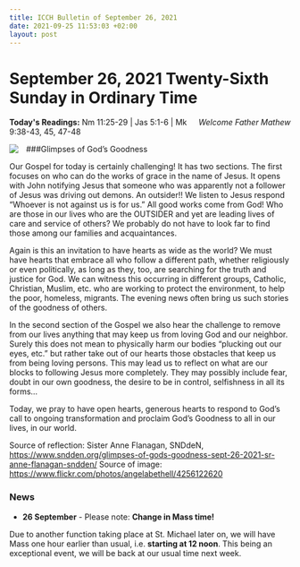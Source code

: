 ```yaml
---
title: ICCH Bulletin of September 26, 2021
date: 2021-09-25 11:53:03 +02:00
layout: post
---
```


# September 26, 2021 Twenty-Sixth Sunday in Ordinary Time
<span style="float: right"><em>Welcome Father Mathew</em></span>
**Today's Readings:**  Nm 11:25-29 |  Jas 5:1-6 |  Mk 9:38-43, 45, 47-48


<img style="float: left; margin-right: 1em;" src="https://1.bp.blogspot.com/-DDldasYYTIg/VfdMMwDtFdI/AAAAAAAABUg/hXk6BzS79_Y/s800-Ic42/whoever-is-not-against-us-is-for-us-jesus-said-mark-9-verse-40.PNG">

###Glimpses of God’s Goodness

Our Gospel for today is certainly challenging! It has two sections. The first focuses on who can do the works of grace in the name of Jesus.  It opens with John notifying Jesus that someone who was apparently not a follower of Jesus was driving out demons.  An outsider!! We listen to Jesus respond “Whoever is not against us is for us.” All good works come from God! Who are those in our lives who are the OUTSIDER and yet are leading lives of care and service of others? We probably do not have to look far to find those among our families and acquaintances.

Again is this an invitation to have hearts as wide as the world? We must have hearts that embrace all who follow a different path, whether religiously or even politically, as long as they, too, are searching for the truth and justice for God. We can witness this occurring in different groups, Catholic, Christian, Muslim, etc. who are working to protect the environment, to help the poor, homeless, migrants.  The evening news often bring us such stories of the goodness of others.

In the second section of the Gospel we also hear the challenge to remove from our lives anything that may keep us from loving God and our neighbor. Surely this does not mean to physically harm our bodies “plucking out our eyes, etc.” but rather take out of our hearts those obstacles that keep us from being loving persons.  This may lead us to reflect on what are our blocks to following Jesus more completely.  They may possibly include fear, doubt in our own goodness, the desire to be in control, selfishness in all its forms…

Today, we pray to have open hearts, generous hearts to respond to God’s call to ongoing transformation and proclaim God’s Goodness to all in our lives, in our world.

Source of reflection: Sister Anne Flanagan, SNDdeN, https://www.sndden.org/glimpses-of-gods-goodness-sept-26-2021-sr-anne-flanagan-sndden/
Source of image: https://www.flickr.com/photos/angelabethell/4256122620

### News 

* **26 September** - Please note: **Change in Mass time!**

Due to another function taking place at St. Michael later on, we will have Mass one hour earlier than usual, i.e. **starting at 12 noon**. This being an exceptional event, we will be back at our usual time next week.
